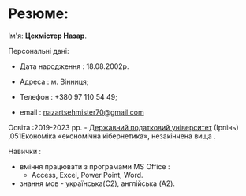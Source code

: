 # Резюме: 
Ім'я: **Цехмістер Назар**.


Персональні дані:

* Дата народження : 18.08.2002р.

* Адреса : м. Вінниця;

* Телефон : +380 97 110 54 49;

* email : nazartsehmister70@gmail.com

Освіта :2019-2023 рр. - [Державний податковий університет](https://www.nusta.edu.ua/) (Ірпінь) ,051Економіка «економічна кібернетика», незакінчена вища .

Навички :
* вміння працювати з програмами MS Office :
  - Access, Excel, Power Point, Word.
* знання мов - українська(C2), англійська (A2).